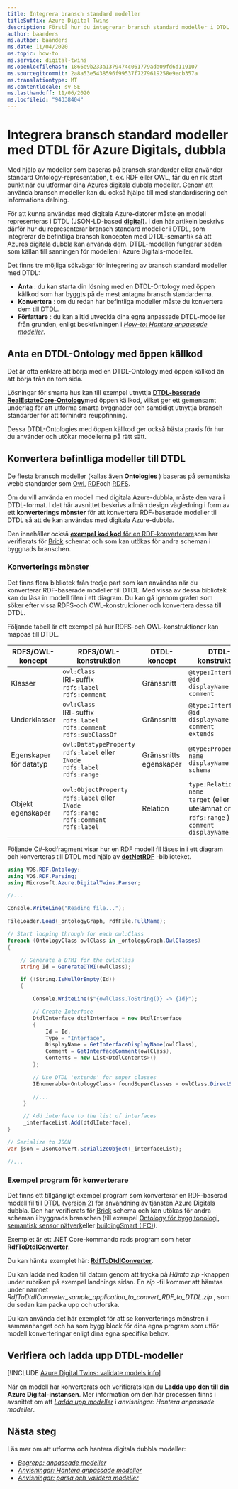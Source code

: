 ```yaml
---
title: Integrera bransch standard modeller
titleSuffix: Azure Digital Twins
description: Förstå hur du integrerar bransch standard modeller i DTDL för Azure Digitals, antingen genom att använda särskilda DTDL-Ontologies eller konvertera befintliga Ontologies
author: baanders
ms.author: baanders
ms.date: 11/04/2020
ms.topic: how-to
ms.service: digital-twins
ms.openlocfilehash: 1866e9b233a1379474c061779ada09fd6d119107
ms.sourcegitcommit: 2a8a53e5438596f99537f7279619258e9ecb357a
ms.translationtype: MT
ms.contentlocale: sv-SE
ms.lasthandoff: 11/06/2020
ms.locfileid: "94338404"
---
```

# <a name="integrate-industry-standard-models-with-dtdl-for-azure-digital-twins"></a>Integrera bransch standard modeller med DTDL för Azure Digitals, dubbla

Med hjälp av modeller som baseras på bransch standarder eller använder standard Ontology-representation, t. ex. RDF eller OWL, får du en rik start punkt när du utformar dina Azures digitala dubbla modeller. Genom att använda bransch modeller kan du också hjälpa till med standardisering och informations delning.

För att kunna användas med digitala Azure-datorer måste en modell representeras i DTDL (JSON-LD-based [**digital)**](concepts-models.md). I den här artikeln beskrivs därför hur du representerar bransch standard modeller i DTDL, som integrerar de befintliga bransch koncepten med DTDL-semantik så att Azures digitala dubbla kan använda dem. DTDL-modellen fungerar sedan som källan till sanningen för modellen i Azure Digitals-modeller.

Det finns tre möjliga sökvägar för integrering av bransch standard modeller med DTDL:
* **Anta** : du kan starta din lösning med en DTDL-Ontology med öppen källkod som har byggts på de mest antagna bransch standarderna. 
* **Konvertera** : om du redan har befintliga modeller måste du konvertera dem till DTDL.
* **Författare** : du kan alltid utveckla dina egna anpassade DTDL-modeller från grunden, enligt beskrivningen i [*How-to: Hantera anpassade modeller*](how-to-manage-model.md).

## <a name="adopt-an-open-source-dtdl-ontology"></a>Anta en DTDL-Ontology med öppen källkod

Det är ofta enklare att börja med en DTDL-Ontology med öppen källkod än att börja från en tom sida. 

Lösningar för smarta hus kan till exempel utnyttja [**DTDL-baserade RealEstateCore-Ontology**](https://github.com/Azure/opendigitaltwins-building)med öppen källkod, vilket ger ett gemensamt underlag för att utforma smarta byggnader och samtidigt utnyttja bransch standarder för att förhindra reuppfinning. 

Dessa DTDL-Ontologies med öppen källkod ger också bästa praxis för hur du använder och utökar modellerna på rätt sätt. 

## <a name="convert-existing-models-to-dtdl"></a>Konvertera befintliga modeller till DTDL

De flesta bransch modeller (kallas även **Ontologies** ) baseras på semantiska webb standarder som [Owl](https://www.w3.org/OWL/), [RDF](https://www.w3.org/2001/sw/wiki/RDF)och [RDFS](https://www.w3.org/2001/sw/wiki/RDFS). 

Om du vill använda en modell med digitala Azure-dubbla, måste den vara i DTDL-format. I det här avsnittet beskrivs allmän design vägledning i form av ett **konverterings mönster** för att konvertera RDF-baserade modeller till DTDL så att de kan användas med digitala Azure-dubbla. 

Den innehåller också [ **exempel kod kod** för en RDF-konverterare](#sample-converter-application)som har verifierats för [Brick](https://brickschema.org/ontology/) schemat och som kan utökas för andra scheman i byggnads branschen.

### <a name="conversion-pattern"></a>Konverterings mönster

Det finns flera bibliotek från tredje part som kan användas när du konverterar RDF-baserade modeller till DTDL. Med vissa av dessa bibliotek kan du läsa in modell filen i ett diagram. Du kan gå igenom grafen som söker efter vissa RDFS-och OWL-konstruktioner och konvertera dessa till DTDL.   

Följande tabell är ett exempel på hur RDFS-och OWL-konstruktioner kan mappas till DTDL. 

| RDFS/OWL-koncept | RDFS/OWL-konstruktion | DTDL-koncept | DTDL-konstruktion |
| --- | --- | --- | --- |
| Klasser | `owl:Class`<br>IRI-suffix<br>``rdfs:label``<br>``rdfs:comment`` | Gränssnitt | `@type:Interface`<br>`@id`<br>`displayName`<br>`comment` 
| Underklasser | `owl:Class`<br>IRI-suffix<br>`rdfs:label`<br>`rdfs:comment`<br>`rdfs:subClassOf` | Gränssnitt | `@type:Interface`<br>`@id`<br>`displayName`<br>`comment`<br>`extends` 
| Egenskaper för datatyp | `owl:DatatypeProperty`<br>`rdfs:label` eller `INode`<br>`rdfs:label`<br>`rdfs:range` | Gränssnitts egenskaper | `@type:Property`<br>`name`<br>`displayName`<br>`schema` 
| Objekt egenskaper | `owl:ObjectProperty`<br>`rdfs:label` eller `INode`<br>`rdfs:range`<br>`rdfs:comment`<br>`rdfs:label` | Relation | `type:Relationship`<br>`name`<br>`target` (eller utelämnat om Nej `rdfs:range` )<br>`comment`<br>`displayName`<br>

Följande C#-kodfragment visar hur en RDF modell fil läses in i ett diagram och konverteras till DTDL med hjälp av [**dotNetRDF**](https://www.dotnetrdf.org/) -biblioteket. 

```csharp
using VDS.RDF.Ontology; 
using VDS.RDF.Parsing; 
using Microsoft.Azure.DigitalTwins.Parser; 

//...

Console.WriteLine("Reading file..."); 

FileLoader.Load(_ontologyGraph, rdfFile.FullName); 

// Start looping through for each owl:Class 
foreach (OntologyClass owlClass in _ontologyGraph.OwlClasses) 
{ 

    // Generate a DTMI for the owl:Class 
    string Id = GenerateDTMI(owlClass); 

    if (!String.IsNullOrEmpty(Id)) 
    { 

        Console.WriteLine($"{owlClass.ToString()} -> {Id}"); 

        // Create Interface
        DtdlInterface dtdlInterface = new DtdlInterface 
        { 
            Id = Id, 
            Type = "Interface", 
            DisplayName = GetInterfaceDisplayName(owlClass), 
            Comment = GetInterfaceComment(owlClass), 
            Contents = new List<DtdlContents>() 
        }; 

        // Use DTDL 'extends' for super classes 
        IEnumerable<OntologyClass> foundSuperClasses = owlClass.DirectSuperClasses; 

        //... 
     }

     // Add interface to the list of interfaces 
     _interfaceList.Add(dtdlInterface); 
} 

// Serialize to JSON 
var json = JsonConvert.SerializeObject(_interfaceList); 

//...
``` 

### <a name="sample-converter-application"></a>Exempel program för konverterare 

Det finns ett tillgängligt exempel program som konverterar en RDF-baserad modell fil till [DTDL (version 2)](https://github.com/Azure/opendigitaltwins-dtdl/blob/master/DTDL/v2/dtdlv2.md) för användning av tjänsten Azure Digitals dubbla. Den har verifierats för [Brick](https://brickschema.org/ontology/) schema och kan utökas för andra scheman i byggnads branschen (till exempel [Ontology för bygg topologi](https://w3c-lbd-cg.github.io/bot/), [semantisk sensor nätverk](https://www.w3.org/TR/vocab-ssn/)eller [buildingSmart (IFC)](https://technical.buildingsmart.org/standards/ifc/ifc-schema-specifications/)).

Exemplet är ett .NET Core-kommando rads program som heter **RdfToDtdlConverter**.

Du kan hämta exemplet här: [**RdfToDtdlConverter**](https://docs.microsoft.com/samples/azure-samples/rdftodtdlconverter/digital-twins-model-conversion-samples/). 

Du kan ladda ned koden till datorn genom att trycka på *Hämta zip* -knappen under rubriken på exempel landnings sidan. En *zip* -fil kommer att hämtas under namnet *RdfToDtdlConverter_sample_application_to_convert_RDF_to_DTDL.zip* , som du sedan kan packa upp och utforska.

Du kan använda det här exemplet för att se konverterings mönstren i sammanhanget och ha som bygg block för dina egna program som utför modell konverteringar enligt dina egna specifika behov.

## <a name="validate-and-upload-dtdl-models"></a>Verifiera och ladda upp DTDL-modeller

[!INCLUDE [Azure Digital Twins: validate models info](../../includes/digital-twins-validate.md)]

När en modell har konverterats och verifierats kan du **Ladda upp den till din Azure Digital-instansen**. Mer information om den här processen finns i avsnittet om att [*Ladda upp modeller*](how-to-manage-model.md#upload-models) i *anvisningar: Hantera anpassade modeller*.

## <a name="next-steps"></a>Nästa steg 

Läs mer om att utforma och hantera digitala dubbla modeller:
 
* [*Begrepp: anpassade modeller*](concepts-models.md)
* [*Anvisningar: Hantera anpassade modeller*](how-to-manage-model.md)
* [*Anvisningar: parsa och validera modeller*](how-to-parse-models.md)
